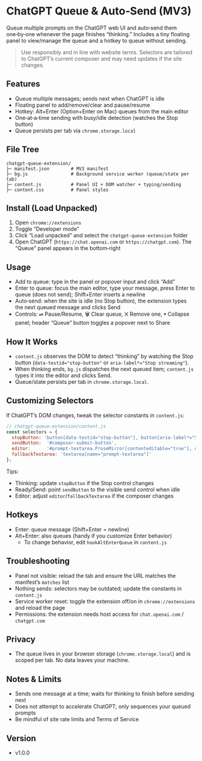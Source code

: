 # ChatGPT Queue & Auto‑Send (MV3)

Queue multiple prompts on the ChatGPT web UI and auto‑send them one‑by‑one whenever the page finishes “thinking.” Includes a tiny floating panel to view/manage the queue and a hotkey to queue without sending.

> Use responsibly and in line with website terms. Selectors are tailored to ChatGPT’s current composer and may need updates if the site changes.

## Features
- Queue multiple messages; sends next when ChatGPT is idle
- Floating panel to add/remove/clear and pause/resume
- Hotkey: Alt+Enter (Option+Enter on Mac) queues from the main editor
- One‑at‑a‑time sending with busy/idle detection (watches the Stop button)
- Queue persists per tab via `chrome.storage.local`

## File Tree
```
chatgpt-queue-extension/
├─ manifest.json        # MV3 manifest
├─ bg.js                # Background service worker (queue/state per tab)
├─ content.js           # Panel UI + DOM watcher + typing/sending
├─ content.css          # Panel styles
```

## Install (Load Unpacked)
1. Open `chrome://extensions`
2. Toggle “Developer mode”
3. Click “Load unpacked” and select the `chatgpt-queue-extension` folder
4. Open ChatGPT (`https://chat.openai.com` or `https://chatgpt.com`). The “Queue” panel appears in the bottom‑right

## Usage
- Add to queue: type in the panel or popover input and click “Add”
- Enter to queue: focus the main editor, type your message, press Enter to queue (does not send); Shift+Enter inserts a newline
- Auto‑send: when the site is idle (no Stop button), the extension types the next queued message and clicks Send
- Controls: ⏯ Pause/Resume, 🗑 Clear queue, ✕ Remove one, ▾ Collapse panel; header “Queue” button toggles a popover next to Share

## How It Works
- `content.js` observes the DOM to detect “thinking” by watching the Stop button (`data-testid="stop-button"` or `aria-label*="Stop streaming"`).
- When thinking ends, `bg.js` dispatches the next queued item; `content.js` types it into the editor and clicks Send.
- Queue/state persists per tab in `chrome.storage.local`.

## Customizing Selectors
If ChatGPT’s DOM changes, tweak the selector constants in `content.js`:

```js
// chatgpt-queue-extension/content.js
const selectors = {
  stopButton: 'button[data-testid="stop-button"], button[aria-label*="Stop streaming"]',
  sendButton:  '#composer-submit-button',
  editor:      '#prompt-textarea.ProseMirror[contenteditable="true"], div#prompt-textarea[contenteditable="true"]',
  fallbackTextarea: 'textarea[name="prompt-textarea"]'
};
```

Tips:
- Thinking: update `stopButton` if the Stop control changes
- Ready/Send: point `sendButton` to the visible send control when idle
- Editor: adjust `editor`/`fallbackTextarea` if the composer changes

## Hotkeys
- Enter: queue message (Shift+Enter = newline)
- Alt+Enter: also queues (handy if you customize Enter behavior)
  - To change behavior, edit `hookAltEnterQueue` in `content.js`

## Troubleshooting
- Panel not visible: reload the tab and ensure the URL matches the manifest’s `matches` list
- Nothing sends: selectors may be outdated; update the constants in `content.js`
- Service worker reset: toggle the extension off/on in `chrome://extensions` and reload the page
- Permissions: the extension needs host access for `chat.openai.com` / `chatgpt.com`

## Privacy
- The queue lives in your browser storage (`chrome.storage.local`) and is scoped per tab. No data leaves your machine.

## Notes & Limits
- Sends one message at a time; waits for thinking to finish before sending next
- Does not attempt to accelerate ChatGPT; only sequences your queued prompts
- Be mindful of site rate limits and Terms of Service

## Version
- v1.0.0
